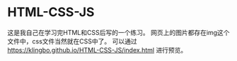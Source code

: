 # HTML-CSS-JS

这是我自己在学习完HTML和CSS后写的一个练习。
网页上的图片都存在img这个文件中，css文件当然就在CSS中了。
可以通过 https://klingbo.github.io/HTML-CSS-JS/index.html 进行预览。

